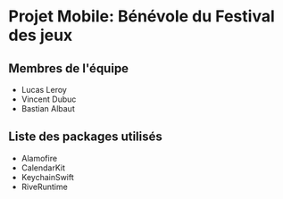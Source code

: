 # Projet Mobile: Bénévole du Festival des jeux

## Membres de l'équipe
- Lucas Leroy
- Vincent Dubuc
- Bastian Albaut

## Liste des packages utilisés
- Alamofire
- CalendarKit
- KeychainSwift
- RiveRuntime
